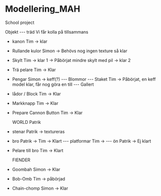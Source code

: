﻿# Modellering_MAH
School project

Objekt
--- träd          Vi får kolla på tillsammans
- kanon         Tim -> klar
- Rullande kulor Simon -> Behövs nog ingen texture så klar
- Skylt         Tim -> klar 1 -> Påbörjat mindre skylt med pil -> klar 2
- Trä pelare    Tim -> Klar
- Pengar	Simon -> keff(?)
--- Blommor
--- Staket        Tim -> Påbörjat, en keff model klar, får nog göra en till
--- Gallert
- lådor / Block Tim -> Klar 
- Markknapp     Tim -> Klar
- Prepare Cannon Button Tim -> Klar  	

  WORLD         Patrik 
- stenar        Patrik -> textureras
- bro           Patrik -> Tim -> Klart
--- platformar    Tim -> 
--- ön            Patrik -> Ej klart
- Pelare till bro Tim -> Klart


  FIENDER
- Goombah	Simon -> Klar
- Bob-Omb	Tim -> påbörjad
- Chain-chomp   Simon -> Klar